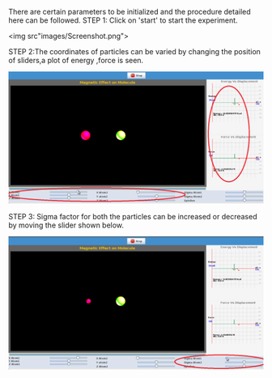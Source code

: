 There are certain parameters to be initialized and the procedure detailed here can be followed.
STEP 1: Click on 'start' to start the experiment.

<img src"images/Screenshot.png">

STEP 2:The coordinates of particles can be varied by changing the position of sliders,a plot of energy ,force is seen.

<img src="images/Screenshot-1.png">

STEP 3: Sigma factor for both the particles can be increased or decreased by moving the slider shown below.

<img src="images/Screenshot-2.png">